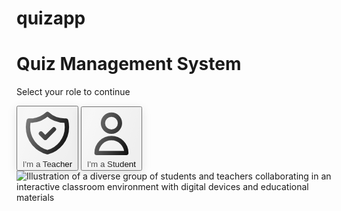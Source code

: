 # quizapp
<html lang="en">
 <head>
  <meta charset="utf-8"/>
  <meta content="width=device-width, initial-scale=1" name="viewport"/>
  <title>
   Quiz Management System
  </title>
  <script src="https://cdn.tailwindcss.com"></script>
  <link href="https://cdnjs.cloudflare.com/ajax/libs/font-awesome/5.15.3/css/all.min.css" rel="stylesheet"/>
  <style>
   .hidden {
            display: none;
        }
        .question-card:hover {
            transform: translateY(-5px);
            box-shadow: 0 10px 25px rgba(0,0,0,0.12);
        }
        .option-item:hover {
            background-color: #f0f7ff;
        }
        .correct-answer {
            background-color: #e6ffed;
            border-left: 4px solid #38a169;
        }
        .wrong-answer {
            background-color: #fff5f5;
            border-left: 4px solid #e53e3e;
        }
        #quizTimer {
            animation: pulse 2s infinite;
        }
        @keyframes pulse {
            0% { transform: scale(1); }
            50% { transform: scale(1.05); }
            100% { transform: scale(1); }
        }
        /* Animation for login buttons */
        .btn-animate {
            position: relative;
            overflow: hidden;
            transition: color 0.3s ease;
            box-shadow: 0 4px 15px rgba(0,0,0,0.1);
        }
        .btn-animate::before {
            content: '';
            position: absolute;
            top: 50%;
            left: -100%;
            width: 200%;
            height: 100%;
            background: linear-gradient(90deg, rgba(255,255,255,0) 0%, rgba(255,255,255,0.5) 50%, rgba(255,255,255,0) 100%);
            transform: translateY(-50%) skewX(-20deg);
            transition: left 0.7s ease;
            pointer-events: none;
            border-radius: 0.5rem;
        }
        .btn-animate:hover::before {
            left: 100%;
        }
        /* Header shadow and gradient */
        header {
            background: linear-gradient(90deg, #4c51bf, #667eea);
            box-shadow: 0 4px 12px rgba(102,126,234,0.4);
        }
        header.bg-green-600 {
            background: linear-gradient(90deg, #38a169, #48bb78);
            box-shadow: 0 4px 12px rgba(72,187,120,0.4);
        }
        /* Scrollbar styling for tables */
        ::-webkit-scrollbar {
            height: 8px;
            width: 8px;
        }
        ::-webkit-scrollbar-track {
            background: #f1f1f1;
            border-radius: 4px;
        }
        ::-webkit-scrollbar-thumb {
            background: #a0aec0;
            border-radius: 4px;
        }
        ::-webkit-scrollbar-thumb:hover {
            background: #718096;
        }
        /* Table header background */
        thead.bg-gray-50 {
            background: #f7fafc;
            box-shadow: inset 0 -1px 0 #e2e8f0;
        }
        /* Card shadows */
        .card-shadow {
            box-shadow: 0 8px 20px rgba(0,0,0,0.08);
            transition: box-shadow 0.3s ease;
        }
        .card-shadow:hover {
            box-shadow: 0 12px 30px rgba(0,0,0,0.12);
        }
        /* Smooth transitions */
        button, input, textarea {
            transition: all 0.3s ease;
        }
        /* Form focus */
        input:focus, textarea:focus {
            outline: none;
            box-shadow: 0 0 0 3px rgba(99,102,241,0.5);
            border-color: #6366f1;
        }
        /* Responsive container max width */
        .container {
            max-width: 1024px;
        }
        /* Subtle button hover */
        button:hover {
            filter: brightness(1.05);
        }
        /* Rounded inputs */
        input, textarea {
            border-radius: 0.5rem;
        }
        /* Question review styling */
        #questionReview > div {
            border-left-width: 6px;
            padding-left: 1rem;
            border-radius: 0.5rem;
        }
        /* Scrollable quiz questions container */
        #quizQuestionsTaking {
            max-height: 60vh;
            overflow-y: auto;
            padding-right: 0.5rem;
        }
        /* Scrollbar for quiz questions */
        #quizQuestionsTaking::-webkit-scrollbar {
            width: 6px;
        }
        #quizQuestionsTaking::-webkit-scrollbar-thumb {
            background-color: #a0aec0;
            border-radius: 3px;
        }
        /* Responsive image */
        img {
            max-width: 100%;
            height: auto;
        }
  </style>
 </head>
 <body class="bg-gradient-to-br from-gray-100 via-white to-gray-100 font-sans text-gray-800">
  <!-- Main Container -->
  <div class="min-h-screen flex flex-col">
   <!-- Login Selection Screen -->
   <div class="flex flex-col items-center justify-center flex-grow p-6" id="loginSelectionScreen">
    <div class="w-full max-w-md bg-white rounded-3xl shadow-2xl overflow-hidden border border-gray-200">
     <div class="bg-indigo-700 py-8 px-10 text-center">
      <h1 class="text-4xl font-extrabold text-white tracking-tight drop-shadow-lg">
       Quiz Management System
      </h1>
      <p class="text-indigo-200 mt-2 text-lg font-medium">
       Select your role to continue
      </p>
     </div>
     <div class="p-10 space-y-8">
      <button class="w-full bg-indigo-600 hover:bg-indigo-700 text-white font-extrabold py-4 px-6 rounded-xl transition duration-300 flex items-center justify-center btn-animate shadow-lg shadow-indigo-300/50" onclick="showLoginForm('teacher')">
       <svg class="h-7 w-7 mr-3" fill="none" stroke="currentColor" viewbox="0 0 24 24" xmlns="http://www.w3.org/2000/svg">
        <path d="M9 12l2 2 4-4m5.618-4.016A11.955 11.955 0 0112 2.944a11.955 11.955 0 01-8.618 3.04A12.02 12.02 0 003 9c0 5.591 3.824 10.29 9 11.622 5.176-1.332 9-6.03 9-11.622 0-1.042-.133-2.052-.382-3.016z" stroke-linecap="round" stroke-linejoin="round" stroke-width="2"></path>
       </svg>
       I'm a Teacher
      </button>
      <button class="w-full bg-green-600 hover:bg-green-700 text-white font-extrabold py-4 px-6 rounded-xl transition duration-300 flex items-center justify-center btn-animate shadow-lg shadow-green-300/50" onclick="showLoginForm('student')">
       <svg class="h-7 w-7 mr-3" fill="none" stroke="currentColor" viewbox="0 0 24 24" xmlns="http://www.w3.org/2000/svg">
        <path d="M16 7a4 4 0 11-8 0 4 4 0 018 0zM12 14a7 7 0 00-7 7h14a7 7 0 00-7-7z" stroke-linecap="round" stroke-linejoin="round" stroke-width="2"></path>
       </svg>
       I'm a Student
      </button>
      <div class="mt-10 rounded-xl overflow-hidden border border-gray-200 shadow-lg">
       <img alt="Illustration of a diverse group of students and teachers collaborating in an interactive classroom environment with digital devices and educational materials" src="https://storage.googleapis.com/a1aa/image/936781e1-722d-42fd-9562-2bf6ad405d93.jpg" class="w-full h-auto object-cover"/>
      </div>
     </div>
    </div>
   </div>
   <!-- Teacher Login Form -->
   <div class="hidden flex-col items-center justify-center flex-grow p-6 bg-indigo-50" id="teacherLoginForm">
    <div class="w-full max-w-md bg-white rounded-3xl shadow-2xl overflow-hidden border border-indigo-300">
     <div class="bg-gradient-to-r from-indigo-700 to-indigo-500 py-8 px-10 text-center">
      <h2 class="text-3xl font-extrabold text-white tracking-wide drop-shadow-md">
       Teacher Login
      </h2>
     </div>
     <div class="p-10">
      <form class="space-y-8" id="teacherLogin" onsubmit="loginTeacher(event)">
       <div>
        <label class="block text-sm font-semibold text-gray-700 mb-2" for="teacherEmail">
         Email
        </label>
        <input autocomplete="email" class="w-full px-5 py-3 border border-gray-300 rounded-2xl focus:ring-indigo-500 focus:border-indigo-500 shadow-sm" id="teacherEmail" required="" type="email"/>
       </div>
       <div>
        <label class="block text-sm font-semibold text-gray-700 mb-2" for="teacherPassword">
         Password
        </label>
        <input autocomplete="current-password" class="w-full px-5 py-3 border border-gray-300 rounded-2xl focus:ring-indigo-500 focus:border-indigo-500 shadow-sm" id="teacherPassword" required="" type="password"/>
       </div>
       <button class="w-full bg-indigo-600 hover:bg-indigo-700 text-white font-extrabold py-4 rounded-2xl transition duration-300 btn-animate shadow-lg shadow-indigo-400/50" type="submit">
        Sign In
       </button>
       <p class="text-center text-sm text-gray-600 mt-4">
        Don't have an account?
        <span class="text-indigo-600 cursor-pointer hover:underline font-semibold" onclick="showRegisterForm('teacher')">
         Register
        </span>
       </p>
      </form>
     </div>
    </div>
   </div>
   <!-- Teacher Registration Form -->
   <div class="hidden flex-col items-center justify-center flex-grow p-6 bg-indigo-50" id="teacherRegisterForm">
    <div class="w-full max-w-md bg-white rounded-3xl shadow-2xl overflow-hidden border border-indigo-300">
     <div class="bg-gradient-to-r from-indigo-700 to-indigo-500 py-8 px-10 text-center">
      <h2 class="text-3xl font-extrabold text-white tracking-wide drop-shadow-md">
       Teacher Registration
      </h2>
     </div>
     <div class="p-10">
      <form class="space-y-8" id="teacherRegister" onsubmit="registerTeacher(event)">
       <div>
        <label class="block text-sm font-semibold text-gray-700 mb-2" for="teacherRegName">
         Full Name
        </label>
        <input autocomplete="name" class="w-full px-5 py-3 border border-gray-300 rounded-2xl focus:ring-indigo-500 focus:border-indigo-500 shadow-sm" id="teacherRegName" required="" type="text"/>
       </div>
       <div>
        <label class="block text-sm font-semibold text-gray-700 mb-2" for="teacherRegEmail">
         Email
        </label>
        <input autocomplete="email" class="w-full px-5 py-3 border border-gray-300 rounded-2xl focus:ring-indigo-500 focus:border-indigo-500 shadow-sm" id="teacherRegEmail" required="" type="email"/>
       </div>
       <div>
        <label class="block text-sm font-semibold text-gray-700 mb-2" for="teacherRegPassword">
         Password
        </label>
        <input autocomplete="new-password" class="w-full px-5 py-3 border border-gray-300 rounded-2xl focus:ring-indigo-500 focus:border-indigo-500 shadow-sm" id="teacherRegPassword" required="" type="password"/>
       </div>
       <div>
        <label class="block text-sm font-semibold text-gray-700 mb-2" for="teacherRegConfirmPassword">
         Confirm Password
        </label>
        <input autocomplete="new-password" class="w-full px-5 py-3 border border-gray-300 rounded-2xl focus:ring-indigo-500 focus:border-indigo-500 shadow-sm" id="teacherRegConfirmPassword" required="" type="password"/>
       </div>
       <button class="w-full bg-indigo-600 hover:bg-indigo-700 text-white font-extrabold py-4 rounded-2xl transition duration-300 btn-animate shadow-lg shadow-indigo-400/50" type="submit">
        Register
       </button>
       <p class="text-center text-sm text-gray-600 mt-4">
        Already have an account?
        <span class="text-indigo-600 cursor-pointer hover:underline font-semibold" onclick="showLoginForm('teacher')">
         Sign In
        </span>
       </p>
      </form>
     </div>
    </div>
   </div>
   <!-- Student Login Form -->
   <div class="hidden flex-col items-center justify-center flex-grow p-6 bg-green-50" id="studentLoginForm">
    <div class="w-full max-w-md bg-white rounded-3xl shadow-2xl overflow-hidden border border-green-300">
     <div class="bg-gradient-to-r from-green-700 to-green-500 py-8 px-10 text-center">
      <h2 class="text-3xl font-extrabold text-white tracking-wide drop-shadow-md">
       Student Login
      </h2>
     </div>
     <div class="p-10">
      <form class="space-y-8" id="studentLogin" onsubmit="loginStudent(event)">
       <div>
        <label class="block text-sm font-semibold text-gray-700 mb-2" for="studentEmail">
         Email
        </label>
        <input autocomplete="email" class="w-full px-5 py-3 border border-gray-300 rounded-2xl focus:ring-green-500 focus:border-green-500 shadow-sm" id="studentEmail" required="" type="email"/>
       </div>
       <div>
        <label class="block text-sm font-semibold text-gray-700 mb-2" for="studentPassword">
         Password
        </label>
        <input autocomplete="current-password" class="w-full px-5 py-3 border border-gray-300 rounded-2xl focus:ring-green-500 focus:border-green-500 shadow-sm" id="studentPassword" required="" type="password"/>
       </div>
       <button class="w-full bg-green-600 hover:bg-green-700 text-white font-extrabold py-4 rounded-2xl transition duration-300 btn-animate shadow-lg shadow-green-400/50" type="submit">
        Sign In
       </button>
       <p class="text-center text-sm text-gray-600 mt-4">
        Don't have an account?
        <span class="text-green-600 cursor-pointer hover:underline font-semibold" onclick="showRegisterForm('student')">
         Register
        </span>
       </p>
      </form>
     </div>
    </div>
   </div>
   <!-- Student Registration Form -->
   <div class="hidden flex-col items-center justify-center flex-grow p-6 bg-green-50" id="studentRegisterForm">
    <div class="w-full max-w-md bg-white rounded-3xl shadow-2xl overflow-hidden border border-green-300">
     <div class="bg-gradient-to-r from-green-700 to-green-500 py-8 px-10 text-center">
      <h2 class="text-3xl font-extrabold text-white tracking-wide drop-shadow-md">
       Student Registration
      </h2>
     </div>
     <div class="p-10">
      <form class="space-y-8" id="studentRegister" onsubmit="registerStudent(event)">
       <div>
        <label class="block text-sm font-semibold text-gray-700 mb-2" for="studentRegName">
         Full Name
        </label>
        <input autocomplete="name" class="w-full px-5 py-3 border border-gray-300 rounded-2xl focus:ring-green-500 focus:border-green-500 shadow-sm" id="studentRegName" required="" type="text"/>
       </div>
       <div>
        <label class="block text-sm font-semibold text-gray-700 mb-2" for="studentRegEmail">
         Email
        </label>
        <input autocomplete="email" class="w-full px-5 py-3 border border-gray-300 rounded-2xl focus:ring-green-500 focus:border-green-500 shadow-sm" id="studentRegEmail" required="" type="email"/>
       </div>
       <div>
        <label class="block text-sm font-semibold text-gray-700 mb-2" for="studentRegRoll">
         Roll Number
        </label>
        <input autocomplete="off" class="w-full px-5 py-3 border border-gray-300 rounded-2xl focus:ring-green-500 focus:border-green-500 shadow-sm" id="studentRegRoll" required="" type="text"/>
       </div>
       <div>
        <label class="block text-sm font-semibold text-gray-700 mb-2" for="studentRegPassword">
         Password
        </label>
        <input autocomplete="new-password" class="w-full px-5 py-3 border border-gray-300 rounded-2xl focus:ring-green-500 focus:border-green-500 shadow-sm" id="studentRegPassword" required="" type="password"/>
       </div>
       <div>
        <label class="block text-sm font-semibold text-gray-700 mb-2" for="studentRegConfirmPassword">
         Confirm Password
        </label>
        <input autocomplete="new-password" class="w-full px-5 py-3 border border-gray-300 rounded-2xl focus:ring-green-500 focus:border-green-500 shadow-sm" id="studentRegConfirmPassword" required="" type="password"/>
       </div>
       <button class="w-full bg-green-600 hover:bg-green-700 text-white font-extrabold py-4 rounded-2xl transition duration-300 btn-animate shadow-lg shadow-green-400/50" type="submit">
        Register
       </button>
       <p class="text-center text-sm text-gray-600 mt-4">
        Already have an account?
        <span class="text-green-600 cursor-pointer hover:underline font-semibold" onclick="showLoginForm('student')">
         Sign In
        </span>
       </p>
      </form>
     </div>
    </div>
   </div>
   <!-- Teacher Dashboard -->
   <div class="hidden min-h-screen flex flex-col" id="teacherDashboard">
    <!-- Header -->
    <header class="text-white shadow-md">
     <div class="container mx-auto px-6 py-5 flex justify-between items-center">
      <h1 class="text-3xl font-extrabold tracking-wide drop-shadow-lg">
       Teacher Dashboard
      </h1>
      <div class="flex items-center space-x-6">
       <div class="flex items-center space-x-3 bg-indigo-700 bg-opacity-80 rounded-full px-4 py-2 shadow-lg">
        <svg class="h-7 w-7 text-indigo-300" fill="none" stroke="currentColor" viewbox="0 0 24 24" xmlns="http://www.w3.org/2000/svg">
         <path d="M16 7a4 4 0 11-8 0 4 4 0 018 0zM12 14a7 7 0 00-7 7h14a7 7 0 00-7-7z" stroke-linecap="round" stroke-linejoin="round" stroke-width="2"></path>
        </svg>
        <span id="teacherNameDisplay" class="font-semibold text-lg select-none">
         Teacher
        </span>
       </div>
       <button class="bg-white text-indigo-700 px-4 py-2 rounded-full font-semibold shadow-md hover:bg-indigo-50 transition" onclick="logout()">
        Logout
       </button>
      </div>
     </div>
    </header>
    <main class="container mx-auto px-6 py-10 flex-grow">
     <!-- Create New Quiz Section -->
     <section class="mb-12 bg-white rounded-3xl shadow-2xl p-8 card-shadow">
      <h2 class="text-2xl font-extrabold mb-6 text-gray-900 tracking-wide">
       Create New Quiz
      </h2>
      <form class="space-y-6" id="createQuizForm" onsubmit="createQuiz(event)">
       <div>
        <label class="block text-sm font-semibold text-gray-700 mb-2" for="quizTitle">
         Quiz Title
        </label>
        <input class="w-full px-5 py-3 border border-gray-300 rounded-2xl focus:ring-indigo-500 focus:border-indigo-500 shadow-sm" id="quizTitle" required="" type="text"/>
       </div>
       <div>
        <label class="block text-sm font-semibold text-gray-700 mb-2" for="quizDescription">
         Description
        </label>
        <textarea class="w-full px-5 py-3 border border-gray-300 rounded-2xl focus:ring-indigo-500 focus:border-indigo-500 shadow-sm resize-none" id="quizDescription" rows="4" placeholder="Optional"></textarea>
       </div>
       <div class="grid grid-cols-1 md:grid-cols-2 gap-6">
        <div>
         <label class="block text-sm font-semibold text-gray-700 mb-2" for="quizTimeLimit">
          Time Limit (minutes)
         </label>
         <input class="w-full px-5 py-3 border border-gray-300 rounded-2xl focus:ring-indigo-500 focus:border-indigo-500 shadow-sm" id="quizTimeLimit" max="120" min="1" type="number" value="30"/>
        </div>
        <div>
         <label class="block text-sm font-semibold text-gray-700 mb-2" for="quizMaxAttempts">
          Max Attempts
         </label>
         <input class="w-full px-5 py-3 border border-gray-300 rounded-2xl focus:ring-indigo-500 focus:border-indigo-500 shadow-sm" id="quizMaxAttempts" max="10" min="1" type="number" value="1"/>
        </div>
       </div>
       <div class="flex justify-end">
        <button class="bg-indigo-600 hover:bg-indigo-700 text-white font-extrabold py-3 px-8 rounded-3xl transition duration-300 shadow-lg shadow-indigo-400/50" type="submit">
         Create Quiz
        </button>
       </div>
      </form>
     </section>
     <!-- Quiz Questions Area (Visible when a quiz is selected) -->
     <section class="hidden bg-white rounded-3xl shadow-2xl p-8 mb-10 card-shadow" id="quizQuestionsSection">
      <div class="flex justify-between items-center mb-6">
       <h3 class="text-2xl font-extrabold text-gray-900 tracking-wide" id="quizQuestionsTitle">
        Quiz:
        <span id="currentQuizTitle" class="text-indigo-600"></span>
       </h3>
       <button class="text-indigo-600 hover:text-indigo-900 font-semibold tracking-wide" onclick="backToQuizzes()">
        &larr; Back to All Quizzes
       </button>
      </div>
      <!-- Add New Question -->
      <form class="space-y-6 mb-10" id="addQuestionForm" onsubmit="addQuestion(event)">
       <div>
        <label class="block text-sm font-semibold text-gray-700 mb-2" for="questionText">
         Question Text
        </label>
        <textarea class="w-full px-5 py-3 border border-gray-300 rounded-2xl focus:ring-indigo-500 focus:border-indigo-500 shadow-sm resize-none" id="questionText" required="" rows="4" placeholder="Enter your question here"></textarea>
       </div>
       <div>
        <label class="block text-sm font-semibold text-gray-700 mb-2">
         Question Type
        </label>
        <div class="flex space-x-8">
         <label class="inline-flex items-center cursor-pointer">
          <input checked="" class="text-indigo-600 focus:ring-indigo-500" name="questionType" type="radio" value="single" onchange="updateOptionsInputType()"/>
          <span class="ml-3 text-gray-800 font-semibold">
           Single Correct Answer
          </span>
         </label>
         <label class="inline-flex items-center cursor-pointer">
          <input class="text-indigo-600 focus:ring-indigo-500" name="questionType" type="radio" value="multiple" onchange="updateOptionsInputType()"/>
          <span class="ml-3 text-gray-800 font-semibold">
           Multiple Correct Answers
          </span>
         </label>
        </div>
       </div>
       <div id="optionsContainer">
        <label class="block text-sm font-semibold text-gray-700 mb-2">
         Options (Mark the correct one(s))
        </label>
        <div class="space-y-3">
         <div class="flex items-center space-x-3">
          <input checked="" class="text-indigo-600 focus:ring-indigo-500" name="correctOption" type="radio" value="0"/>
          <input class="flex-grow px-4 py-3 border border-gray-300 rounded-2xl focus:ring-indigo-500 focus:border-indigo-500 shadow-sm" placeholder="Option text" required="" type="text"/>
          <button class="text-red-500 hover:text-red-700 transition" onclick="removeOption(this)" type="button" title="Remove Option" aria-label="Remove Option">
           <svg class="h-6 w-6" fill="none" stroke="currentColor" viewbox="0 0 24 24" xmlns="http://www.w3.org/2000/svg">
            <path d="M19 7l-.867 12.142A2 2 0 0116.138 21H7.862a2 2 0 01-1.995-1.858L5 7m5 4v6m4-6v6m1-10V4a1 1 0 00-1-1h-4a1 1 0 00-1 1v3M4 7h16" stroke-linecap="round" stroke-linejoin="round" stroke-width="2"></path>
           </svg>
          </button>
         </div>
         <div class="flex items-center space-x-3">
          <input class="text-indigo-600 focus:ring-indigo-500" name="correctOption" type="radio" value="1"/>
          <input class="flex-grow px-4 py-3 border border-gray-300 rounded-2xl focus:ring-indigo-500 focus:border-indigo-500 shadow-sm" placeholder="Option text" required="" type="text"/>
          <button class="text-red-500 hover:text-red-700 transition" onclick="removeOption(this)" type="button" title="Remove Option" aria-label="Remove Option">
           <svg class="h-6 w-6" fill="none" stroke="currentColor" viewbox="0 0 24 24" xmlns="http://www.w3.org/2000/svg">
            <path d="M19 7l-.867 12.142A2 2 0 0116.138 21H7.862a2 2 0 01-1.995-1.858L5 7m5 4v6m4-6v6m1-10V4a1 1 0 00-1-1h-4a1 1 0 00-1 1v3M4 7h16" stroke-linecap="round" stroke-linejoin="round" stroke-width="2"></path>
           </svg>
          </button>
         </div>
        </div>
        <button class="mt-3 text-indigo-600 hover:text-indigo-900 font-semibold flex items-center space-x-2 transition" onclick="addOption()" type="button" aria-label="Add Another Option">
         <svg class="h-5 w-5" fill="none" stroke="currentColor" viewbox="0 0 24 24" xmlns="http://www.w3.org/2000/svg">
          <path d="M12 6v6m0 0v6m0-6h6m-6 0H6" stroke-linecap="round" stroke-linejoin="round" stroke-width="2"></path>
         </svg>
         <span>Add Another Option</span>
        </button>
       </div>
       <div class="flex justify-end">
        <button class="bg-indigo-600 hover:bg-indigo-700 text-white font-extrabold py-3 px-8 rounded-3xl transition duration-300 shadow-lg shadow-indigo-400/50" type="submit">
         Add Question
        </button>
       </div>
      </form>
      <!-- Existing Questions -->
      <div class="space-y-6" id="questionsList">
       <!-- Questions will be displayed here -->
      </div>
     </section>
     <!-- List of Quizzes -->
     <section>
      <h2 class="text-3xl font-extrabold mb-6 text-gray-900 tracking-wide">
       Your Quizzes
      </h2>
      <div class="grid grid-cols-1 md:grid-cols-2 lg:grid-cols-3 gap-8" id="quizzesContainer">
       <!-- Quizzes will be displayed here -->
      </div>
     </section>
     <!-- Student Results Section -->
     <section class="mt-16 bg-white rounded-3xl shadow-2xl p-8 card-shadow">
      <h2 class="text-3xl font-extrabold mb-6 text-gray-900 tracking-wide">
       Student Results
      </h2>
      <div class="mb-6 flex space-x-4">
       <input class="flex-grow px-5 py-3 border border-gray-300 rounded-2xl focus:ring-indigo-500 focus:border-indigo-500 shadow-sm" id="studentSearch" placeholder="Search by student name or email" type="text"/>
       <button class="bg-indigo-600 hover:bg-indigo-700 text-white font-extrabold px-6 rounded-3xl shadow-lg shadow-indigo-400/50 transition" onclick="searchStudentResults()">
        Search
       </button>
      </div>
      <div class="overflow-x-auto rounded-2xl border border-gray-200 shadow-inner">
       <table class="min-w-full divide-y divide-gray-200">
        <thead class="bg-gray-50">
         <tr>
          <th class="px-8 py-4 text-left text-xs font-semibold text-gray-500 uppercase tracking-wider" scope="col">
           Student
          </th>
          <th class="px-8 py-4 text-left text-xs font-semibold text-gray-500 uppercase tracking-wider" scope="col">
           Quiz
          </th>
          <th class="px-8 py-4 text-left text-xs font-semibold text-gray-500 uppercase tracking-wider" scope="col">
           Score
          </th>
          <th class="px-8 py-4 text-left text-xs font-semibold text-gray-500 uppercase tracking-wider" scope="col">
           Date
          </th>
          <th class="px-8 py-4 text-left text-xs font-semibold text-gray-500 uppercase tracking-wider" scope="col">
           Attempt
          </th>
          <th class="px-8 py-4 text-left text-xs font-semibold text-gray-500 uppercase tracking-wider" scope="col">
           Actions
          </th>
         </tr>
        </thead>
        <tbody class="bg-white divide-y divide-gray-200" id="resultsTableBody">
         <!-- Results will be displayed here -->
        </tbody>
       </table>
      </div>
     </section>
    </main>
   </div>
   <!-- Student Dashboard -->
   <div class="hidden min-h-screen flex flex-col" id="studentDashboard">
    <!-- Header -->
    <header class="text-white shadow-md">
     <div class="container mx-auto px-6 py-5 flex justify-between items-center">
      <h1 class="text-3xl font-extrabold tracking-wide drop-shadow-lg">
       Student Dashboard
      </h1>
      <div class="flex items-center space-x-6">
       <div class="flex items-center space-x-3 bg-green-700 bg-opacity-80 rounded-full px-4 py-2 shadow-lg">
        <svg class="h-7 w-7 text-green-300" fill="none" stroke="currentColor" viewbox="0 0 24 24" xmlns="http://www.w3.org/2000/svg">
         <path d="M16 7a4 4 0 11-8 0 4 4 0 018 0zM12 14a7 7 0 00-7 7h14a7 7 0 00-7-7z" stroke-linecap="round" stroke-linejoin="round" stroke-width="2"></path>
        </svg>
        <span id="studentNameDisplay" class="font-semibold text-lg select-none">
         Student
        </span>
       </div>
       <button class="bg-white text-green-700 px-4 py-2 rounded-full font-semibold shadow-md hover:bg-green-50 transition" onclick="logout()">
        Logout
       </button>
      </div>
     </div>
    </header>
    <main class="container mx-auto px-6 py-10 flex-grow">
     <!-- Available Quizzes -->
     <section>
      <h2 class="text-3xl font-extrabold mb-8 text-gray-900 tracking-wide">
       Available Quizzes
      </h2>
      <div class="grid grid-cols-1 md:grid-cols-2 lg:grid-cols-3 gap-8" id="studentQuizzesContainer">
       <!-- Quizzes will be displayed here -->
      </div>
     </section>
     <!-- Previous Attempts -->
     <section class="mt-16">
      <h2 class="text-3xl font-extrabold mb-6 text-gray-900 tracking-wide">
       Your Previous Attempts
      </h2>
      <div class="bg-white rounded-3xl shadow-2xl p-8 card-shadow overflow-x-auto">
       <table class="min-w-full divide-y divide-gray-200 rounded-3xl overflow-hidden">
        <thead class="bg-gray-50">
         <tr>
          <th class="px-8 py-4 text-left text-xs font-semibold text-gray-500 uppercase tracking-wider" scope="col">
           Quiz
          </th>
          <th class="px-8 py-4 text-left text-xs font-semibold text-gray-500 uppercase tracking-wider" scope="col">
           Score
          </th>
          <th class="px-8 py-4 text-left text-xs font-semibold text-gray-500 uppercase tracking-wider" scope="col">
           Date
          </th>
          <th class="px-8 py-4 text-left text-xs font-semibold text-gray-500 uppercase tracking-wider" scope="col">
           Attempt
          </th>
          <th class="px-8 py-4 text-left text-xs font-semibold text-gray-500 uppercase tracking-wider" scope="col">
           Action
          </th>
         </tr>
        </thead>
        <tbody class="bg-white divide-y divide-gray-200" id="studentAttemptsTableBody">
         <!-- Attempts will be displayed here -->
        </tbody>
       </table>
      </div>
     </section>
    </main>
   </div>
   <!-- Quiz Taking Interface -->
   <div class="hidden min-h-screen bg-gray-50 flex flex-col" id="quizTakingInterface">
    <div class="container mx-auto px-6 py-10 flex-grow flex flex-col">
     <div class="flex justify-between items-center mb-8">
      <h1 class="text-4xl font-extrabold text-gray-900 tracking-wide" id="quizTitleTaking">
      </h1>
      <div class="flex items-center bg-white px-5 py-3 rounded-3xl shadow-lg border border-red-300">
       <svg class="h-6 w-6 text-red-500 mr-2" fill="none" stroke="currentColor" viewbox="0 0 24 24" xmlns="http://www.w3.org/2000/svg">
        <path d="M12 8v4l3 3m6-3a9 9 0 11-18 0 9 9 0 0118 0z" stroke-linecap="round" stroke-linejoin="round" stroke-width="2"></path>
       </svg>
       <span class="font-semibold text-gray-700 text-lg" id="quizTimer">
        30:00
       </span>
      </div>
     </div>
     <p class="text-gray-600 mb-10 text-lg max-w-3xl" id="quizDescriptionTaking">
     </p>
     <div class="space-y-8 overflow-y-auto flex-grow pr-4" id="quizQuestionsTaking" tabindex="0" aria-label="Quiz questions container">
      <!-- Questions will be displayed here -->
     </div>
     <div class="mt-10 flex justify-end">
      <button class="bg-green-600 hover:bg-green-700 text-white font-extrabold py-4 px-10 rounded-3xl shadow-lg shadow-green-400/50 transition" onclick="submitQuiz()">
       Submit Quiz
      </button>
     </div>
    </div>
   </div>
   <!-- Quiz Result Display -->
   <div class="hidden min-h-screen bg-gray-50 flex flex-col" id="quizResultDisplay">
    <div class="container mx-auto px-6 py-10 flex-grow flex flex-col items-center">
     <div class="max-w-4xl w-full bg-white rounded-3xl shadow-2xl overflow-hidden card-shadow">
      <div class="bg-gradient-to-r from-green-400 to-blue-500 p-10 text-center">
       <h1 class="text-5xl font-extrabold text-white mb-4 tracking-wide" id="resultQuizTitle">
       </h1>
       <div class="text-white text-xl mb-6 font-semibold tracking-wide">
        Your Result
       </div>
       <div class="w-40 h-40 mx-auto bg-white rounded-full flex items-center justify-center shadow-2xl">
        <span class="text-6xl font-extrabold text-gray-900" id="resultScore">
         80%
        </span>
       </div>
      </div>
      <div class="p-10">
       <div class="grid grid-cols-3 gap-8 text-center mb-12">
        <div class="bg-gray-50 p-6 rounded-3xl shadow-inner">
         <div class="text-sm text-gray-500 font-semibold tracking-wide">
          Correct Answers
         </div>
         <div class="text-4xl font-extrabold text-green-600 mt-2" id="correctCount">
          8
         </div>
        </div>
        <div class="bg-gray-50 p-6 rounded-3xl shadow-inner">
         <div class="text-sm text-gray-500 font-semibold tracking-wide">
          Wrong Answers
         </div>
         <div class="text-4xl font-extrabold text-red-600 mt-2" id="wrongCount">
          2
         </div>
        </div>
        <div class="bg-gray-50 p-6 rounded-3xl shadow-inner">
         <div class="text-sm text-gray-500 font-semibold tracking-wide">
          Time Taken
         </div>
         <div class="text-4xl font-extrabold text-indigo-600 mt-2" id="timeTaken">
          15:32
         </div>
        </div>
       </div>
       <h2 class="text-3xl font-extrabold mb-8 text-gray-900 tracking-wide">
        Question Review
       </h2>
       <div class="space-y-8" id="questionReview" aria-live="polite" aria-atomic="true">
        <!-- Questions with answers will be displayed here -->
       </div>
       <div class="mt-12 flex justify-between">
        <button class="bg-gray-200 hover:bg-gray-300 text-gray-900 font-extrabold py-3 px-8 rounded-3xl transition duration-300 shadow-md" onclick="backToStudentDashboard()">
         &larr; Back to Dashboard
        </button>
        <button class="bg-indigo-600 hover:bg-indigo-700 text-white font-extrabold py-3 px-8 rounded-3xl transition duration-300 shadow-lg flex items-center space-x-3" onclick="downloadResult()">
         <svg class="h-6 w-6" fill="none" stroke="currentColor" viewbox="0 0 24 24" xmlns="http://www.w3.org/2000/svg">
          <path d="M4 16v1a3 3 0 003 3h10a3 3 0 003-3v-1m-4-4l-4 4m0 0l-4-4m4 4V4" stroke-linecap="round" stroke-linejoin="round" stroke-width="2"></path>
         </svg>
         <span>Download Result</span>
        </button>
       </div>
      </div>
     </div>
    </div>
   </div>
  </div>
  <script>
   // Data storage with localStorage persistence
    let users = {
        teachers: [],
        students: []
    };

    let quizzes = [];
    let results = [];

    // Load data from localStorage if available
    function loadData() {
        const usersData = localStorage.getItem('qms_users');
        if (usersData) {
            try {
                users = JSON.parse(usersData);
            } catch {}
        }
        const quizzesData = localStorage.getItem('qms_quizzes');
        if (quizzesData) {
            try {
                quizzes = JSON.parse(quizzesData);
            } catch {}
        }
        const resultsData = localStorage.getItem('qms_results');
        if (resultsData) {
            try {
                results = JSON.parse(resultsData);
            } catch {}
        }
    }

    // Save data to localStorage
    function saveData() {
        localStorage.setItem('qms_users', JSON.stringify(users));
        localStorage.setItem('qms_quizzes', JSON.stringify(quizzes));
        localStorage.setItem('qms_results', JSON.stringify(results));
    }

    // Initialize with sample data if empty
    function initializeSampleData() {
        if(users.teachers.length === 0) {
            users.teachers.push({ email: 'teacher@example.com', password: 'password123', name: 'Mr. Smith' });
        }
        if(users.students.length === 0) {
            users.students.push({ email: 'student@example.com', password: 'password123', name: 'John Doe', rollNumber: 'S001' });
        }
        if(quizzes.length === 0) {
            quizzes.push({
                id: '1',
                title: 'Sample Quiz',
                description: 'This is a sample quiz for demonstration purposes.',
                timeLimit: 30,
                maxAttempts: 1,
                teacherEmail: 'teacher@example.com',
                questions: [
                    {
                        id: '1',
                        text: 'What is the capital of France?',
                        type: 'single',
                        options: ['Paris', 'London', 'Berlin', 'Madrid'],
                        correctAnswers: [0]
                    },
                    {
                        id: '2',
                        text: 'Which of these are programming languages? (Select all that apply)',
                        type: 'multiple',
                        options: ['JavaScript', 'Python', 'HTML', 'CSS'],
                        correctAnswers: [0, 1]
                    }
                ]
            });
        }
        if(results.length === 0) {
            results.push({
                id: '1',
                quizId: '1',
                studentEmail: 'student@example.com',
                studentName: 'John Doe',
                quizTitle: 'Sample Quiz',
                score: 80,
                correctAnswers: 8,
                totalQuestions: 10,
                answers: [
                    { questionId: '1', selectedOptions: [0], correct: true },
                    { questionId: '2', selectedOptions: [0, 1], correct: false }
                ],
                date: new Date().toISOString(),
                attemptNumber: 1,
                timeTaken: '15:32'
            });
        }
        saveData();
    }

    // Current user and state
    let currentUser = null;
    let currentQuiz = null;
    let currentQuizTaking = null;
    let currentQuestionAnswers = [];
    let timerInterval = null;
    let timeLeft = 0;

    // Helper functions
    function generateId() {
        return Math.random().toString(36).substring(2, 15) + Math.random().toString(36).substring(2, 15);
    }

    function formatDate(dateString) {
        const options = { year: 'numeric', month: 'short', day: 'numeric', hour: '2-digit', minute: '2-digit' };
        return new Date(dateString).toLocaleDateString(undefined, options);
    }

    // Hide all main sections
    function hideAllSections() {
        const sections = [
            'loginSelectionScreen',
            'teacherLoginForm',
            'teacherRegisterForm',
            'studentLoginForm',
            'studentRegisterForm',
            'teacherDashboard',
            'studentDashboard',
            'quizTakingInterface',
            'quizResultDisplay',
            'quizQuestionsSection'
        ];
        sections.forEach(id => {
            const el = document.getElementById(id);
            if(el) el.classList.add('hidden');
        });
    }

    // Authentication functions
    function showLoginForm(role) {
        hideAllSections();
        document.getElementById(role + 'LoginForm').classList.remove('hidden');
    }

    function showRegisterForm(role) {
        hideAllSections();
        document.getElementById(role + 'RegisterForm').classList.remove('hidden');
    }

    function loginTeacher(event) {
        event.preventDefault();
        const email = document.getElementById('teacherEmail').value.trim();
        const password = document.getElementById('teacherPassword').value;
        
        const teacher = users.teachers.find(u => u.email === email && u.password === password);
        if (teacher) {
            currentUser = { ...teacher, role: 'teacher' };
            document.getElementById('teacherNameDisplay').textContent = teacher.name;
            hideAllSections();
            document.getElementById('teacherDashboard').classList.remove('hidden');
            renderTeacherDashboard();
        } else {
            alert('Invalid email or password');
        }
    }

    function loginStudent(event) {
        event.preventDefault();
        const email = document.getElementById('studentEmail').value.trim();
        const password = document.getElementById('studentPassword').value;
        
        const student = users.students.find(u => u.email === email && u.password === password);
        if (student) {
            currentUser = { ...student, role: 'student' };
            document.getElementById('studentNameDisplay').textContent = student.name;
            hideAllSections();
            document.getElementById('studentDashboard').classList.remove('hidden');
            renderStudentDashboard();
        } else {
            alert('Invalid email or password');
        }
    }

    function registerTeacher(event) {
        event.preventDefault();
        const name = document.getElementById('teacherRegName').value.trim();
        const email = document.getElementById('teacherRegEmail').value.trim();
        const password = document.getElementById('teacherRegPassword').value;
        const confirmPassword = document.getElementById('teacherRegConfirmPassword').value;
        
        if (password !== confirmPassword) {
            alert('Passwords do not match');
            return;
        }
        
        if (users.teachers.some(u => u.email === email)) {
            alert('Teacher with this email already exists');
            return;
        }
        
        users.teachers.push({ email, password, name });
        saveData();
        alert('Registration successful! You are now logged in.');
        currentUser = { email, password, name, role: 'teacher' };
        document.getElementById('teacherNameDisplay').textContent = name;
        hideAllSections();
        document.getElementById('teacherDashboard').classList.remove('hidden');
        renderTeacherDashboard();
    }

    function registerStudent(event) {
        event.preventDefault();
        const name = document.getElementById('studentRegName').value.trim();
        const email = document.getElementById('studentRegEmail').value.trim();
        const rollNumber = document.getElementById('studentRegRoll').value.trim();
        const password = document.getElementById('studentRegPassword').value;
        const confirmPassword = document.getElementById('studentRegConfirmPassword').value;
        
        if (password !== confirmPassword) {
            alert('Passwords do not match');
            return;
        }
        
        if (users.students.some(u => u.email === email)) {
            alert('Student with this email already exists');
            return;
        }
        
        users.students.push({ email, password, name, rollNumber });
        saveData();
        alert('Registration successful! You are now logged in.');
        currentUser = { email, password, name, rollNumber, role: 'student' };
        document.getElementById('studentNameDisplay').textContent = name;
        hideAllSections();
        document.getElementById('studentDashboard').classList.remove('hidden');
        renderStudentDashboard();
    }

    function logout() {
        currentUser = null;
        clearInterval(timerInterval);
        hideAllSections();
        document.getElementById('loginSelectionScreen').classList.remove('hidden');
    }

    // Teacher dashboard functions
    function renderTeacherDashboard() {
        saveData();
        // Render quizzes
        const quizzesContainer = document.getElementById('quizzesContainer');
        quizzesContainer.innerHTML = '';
        
        const filteredQuizzes = quizzes.filter(q => q.teacherEmail === currentUser.email);
        
        if (filteredQuizzes.length === 0) {
            quizzesContainer.innerHTML = `
                <div class="col-span-full text-center py-16">
                    <img src="https://placehold.co/400x300/png?text=Empty+Classroom+Illustration" alt="Illustration of an empty classroom with a chalkboard and empty desks, representing no quizzes available yet" class="mx-auto mb-6 rounded-2xl shadow-lg" />
                    <h3 class="text-2xl font-semibold text-gray-900">No quizzes created yet</h3>
                    <p class="mt-3 text-lg text-gray-500">Create your first quiz to get started</p>
                </div>
            `;
        } else {
            filteredQuizzes.forEach(quiz => {
                const quizCard = document.createElement('div');
                quizCard.className = 'bg-white rounded-3xl shadow-lg overflow-hidden hover:shadow-2xl transition duration-300 cursor-pointer card-shadow';
                quizCard.innerHTML = `
                    <div class="p-6">
                        <div class="flex justify-between items-start">
                            <h3 class="text-xl font-extrabold text-gray-900">${quiz.title}</h3>
                            <span class="inline-flex items-center px-3 py-1 rounded-full text-sm font-semibold bg-indigo-100 text-indigo-800 select-none">
                                ${quiz.questions.length} ${quiz.questions.length === 1 ? 'question' : 'questions'}
                            </span>
                        </div>
                        <p class="mt-3 text-gray-600 text-base">${quiz.description || 'No description provided'}</p>
                        <div class="mt-5 flex justify-between items-center text-sm text-gray-500 font-semibold tracking-wide select-none">
                            <span>⏱️ ${quiz.timeLimit} min</span>
                            <span>🔁 Max attempts: ${quiz.maxAttempts}</span>
                        </div>
                    </div>
                    <div class="bg-gray-50 px-6 py-4 flex justify-between border-t border-gray-200">
                        <button onclick="viewQuiz('${quiz.id}')" class="text-indigo-600 hover:text-indigo-900 font-semibold tracking-wide focus:outline-none focus:ring-2 focus:ring-indigo-400 rounded">
                            Edit Questions
                        </button>
                        <button onclick="viewQuizResults('${quiz.id}')" class="text-gray-600 hover:text-gray-900 font-semibold tracking-wide focus:outline-none focus:ring-2 focus:ring-gray-400 rounded">
                            View Results
                        </button>
                    </div>
                `;
                quizzesContainer.appendChild(quizCard);
            });
        }
        
        // Render results
        renderResultsTable();
    }

    function viewQuiz(quizId) {
        currentQuiz = quizzes.find(q => q.id === quizId);
        document.getElementById('currentQuizTitle').textContent = currentQuiz.title;
        document.getElementById('quizQuestionsSection').classList.remove('hidden');
        renderQuizQuestions();
        window.scrollTo({ top: 0, behavior: 'smooth' });
    }

    function backToQuizzes() {
        currentQuiz = null;
        document.getElementById('quizQuestionsSection').classList.add('hidden');
        window.scrollTo({ top: 0, behavior: 'smooth' });
    }

    function renderQuizQuestions() {
        const questionsList = document.getElementById('questionsList');
        questionsList.innerHTML = '';
        
        if (currentQuiz.questions.length === 0) {
            questionsList.innerHTML = `
                <div class="text-center py-16">
                    <img src="https://placehold.co/400x300/png?text=Empty+Questionnaire+Illustration" alt="Illustration of an empty questionnaire with a pencil, representing no questions added yet" class="mx-auto mb-6 rounded-2xl shadow-lg" />
                    <h3 class="text-2xl font-semibold text-gray-900">No questions added yet</h3>
                    <p class="mt-3 text-lg text-gray-500">Add your first question to this quiz</p>
                </div>
            `;
        } else {
            currentQuiz.questions.forEach((question, index) => {
                const questionElement = document.createElement('div');
                questionElement.className = 'bg-gray-50 p-6 rounded-3xl border border-gray-200 question-card transition duration-300';
                questionElement.innerHTML = `
                    <div class="flex justify-between items-start">
                        <div>
                            <h4 class="font-semibold text-gray-900 text-lg">Q${index + 1}: ${question.text}</h4>
                            <p class="text-sm text-gray-500 mt-1 select-none">
                                ${question.type === 'single' ? 'Single correct answer' : 'Multiple correct answers'}
                            </p>
                        </div>
                        <button onclick="deleteQuestion('${question.id}')" class="text-red-600 hover:text-red-800 transition rounded focus:outline-none focus:ring-2 focus:ring-red-400" title="Delete Question" aria-label="Delete Question">
                            <svg xmlns="http://www.w3.org/2000/svg" class="h-6 w-6" fill="none" viewBox="0 0 24 24" stroke="currentColor">
                                <path stroke-linecap="round" stroke-linejoin="round" stroke-width="2" d="M19 7l-.867 12.142A2 2 0 0116.138 21H7.862a2 2 0 01-1.995-1.858L5 7m5 4v6m4-6v6m1-10V4a1 1 0 00-1-1h-4a1 1 0 00-1 1v3M4 7h16" />
                            </svg>
                        </button>
                    </div>
                    <div class="mt-5 space-y-3">
                        ${question.options.map((option, i) => `
                            <div class="flex items-center space-x-3 select-none">
                                <input 
                                    type="${question.type === 'single' ? 'radio' : 'checkbox'}" 
                                    ${question.correctAnswers.includes(i) ? 'checked' : ''} 
                                    disabled
                                    class="text-indigo-600 focus:ring-indigo-500 border-gray-300 rounded cursor-default">
                                <span class="text-gray-800 text-base">${option}</span>
                            </div>
                        `).join('')}
                    </div>
                `;
                questionsList.appendChild(questionElement);
            });
        }
    }

    function createQuiz(event) {
        event.preventDefault();
        const title = document.getElementById('quizTitle').value.trim();
        const description = document.getElementById('quizDescription').value.trim();
        const timeLimit = parseInt(document.getElementById('quizTimeLimit').value);
        const maxAttempts = parseInt(document.getElementById('quizMaxAttempts').value);
        
        if (!title) {
            alert('Quiz title is required');
            return;
        }
        if (timeLimit < 1 || timeLimit > 120) {
            alert('Time limit must be between 1 and 120 minutes');
            return;
        }
        if (maxAttempts < 1 || maxAttempts > 10) {
            alert('Max attempts must be between 1 and 10');
            return;
        }
        
        const newQuiz = {
            id: generateId(),
            title,
            description,
            timeLimit,
            maxAttempts,
            teacherEmail: currentUser.email,
            questions: []
        };
        
        quizzes.push(newQuiz);
        saveData();
        document.getElementById('createQuizForm').reset();
        renderTeacherDashboard();
        
        alert('Quiz created successfully! Now you can add questions to it.');
    }

    function addOption() {
        const optionsContainer = document.querySelector('#optionsContainer .space-y-3');
        const newOption = document.createElement('div');
        newOption.className = 'flex items-center space-x-3';
        const optionCount = optionsContainer.children.length;
        const questionType = document.querySelector('input[name="questionType"]:checked').value;
        const inputType = questionType === 'single' ? 'radio' : 'checkbox';
        const inputName = questionType === 'single' ? 'correctOption' : `correctOptionMultiple_${Date.now()}`;
        
        newOption.innerHTML = `
            <input type="${inputType}" name="${inputName}" value="${optionCount}" class="text-indigo-600 focus:ring-indigo-500" />
            <input type="text" required class="flex-grow px-4 py-3 border border-gray-300 rounded-2xl focus:ring-indigo-500 focus:border-indigo-500 shadow-sm" placeholder="Option text" />
            <button type="button" onclick="removeOption(this)" class="text-red-500 hover:text-red-700 transition rounded focus:outline-none focus:ring-2 focus:ring-red-400" title="Remove Option" aria-label="Remove Option">
                <svg xmlns="http://www.w3.org/2000/svg" class="h-6 w-6" fill="none" viewBox="0 0 24 24" stroke="currentColor">
                    <path stroke-linecap="round" stroke-linejoin="round" stroke-width="2" d="M19 7l-.867 12.142A2 2 0 0116.138 21H7.862a2 2 0 01-1.995-1.858L5 7m5 4v6m4-6v6m1-10V4a1 1 0 00-1-1h-4a1 1 0 00-1 1v3M4 7h16" />
                </svg>
            </button>
        `;
        
        optionsContainer.appendChild(newOption);
        updateOptionsInputType();
    }

    function removeOption(button) {
        const optionDiv = button.closest('div');
        if (document.querySelectorAll('#optionsContainer .space-y-3 > div').length > 2) {
            optionDiv.remove();
            updateOptionsInputType();
        } else {
            alert('A question must have at least 2 options');
        }
    }

    function updateOptionsInputType() {
        const questionType = document.querySelector('input[name="questionType"]:checked').value;
        const optionsContainer = document.querySelector('#optionsContainer .space-y-3');
        const optionDivs = optionsContainer.querySelectorAll('div');
        optionDivs.forEach((div, index) => {
            const input = div.querySelector('input[type="radio"], input[type="checkbox"]');
            if (questionType === 'single') {
                input.type = 'radio';
                input.name = 'correctOption';
                input.value = index;
                if (index === 0) input.checked = true;
            } else {
                input.type = 'checkbox';
                input.name = 'correctOptionMultiple';
                input.value = index;
                input.checked = false;
            }
        });
    }

    function addQuestion(event) {
        event.preventDefault();
        const questionText = document.getElementById('questionText').value.trim();
        const questionType = document.querySelector('input[name="questionType"]:checked').value;
        
        const optionInputs = document.querySelectorAll('#optionsContainer input[type="text"]');
        const options = Array.from(optionInputs).map(input => input.value.trim());
        
        if (options.some(opt => !opt)) {
            alert('All option texts must be filled');
            return;
        }
        
        let correctOptions = [];
        if (questionType === 'single') {
            const selectedRadio = document.querySelector('#optionsContainer input[type="radio"]:checked');
            if (!selectedRadio) {
                alert('Please select exactly one correct answer for single-answer questions');
                return;
            }
            correctOptions = [parseInt(selectedRadio.value)];
        } else {
            const selectedCheckboxes = Array.from(document.querySelectorAll('#optionsContainer input[type="checkbox"]:checked'));
            if (selectedCheckboxes.length === 0) {
                alert('Please select at least one correct answer for multiple-answer questions');
                return;
            }
            correctOptions = selectedCheckboxes.map(cb => parseInt(cb.value));
        }
        
        if (correctOptions.length === 0) {
            alert('Please select at least one correct answer');
            return;
        }
        
        const newQuestion = {
            id: generateId(),
            text: questionText,
            type: questionType,
            options: options,
            correctAnswers: correctOptions
        };
        
        currentQuiz.questions.push(newQuestion);
        saveData();
        document.getElementById('addQuestionForm').reset();
        
        // Reset to 2 default options with radio buttons
        const optionsContainer = document.querySelector('#optionsContainer .space-y-3');
        optionsContainer.innerHTML = `
            <div class="flex items-center space-x-3">
                <input type="radio" name="correctOption" value="0" checked class="text-indigo-600 focus:ring-indigo-500" />
                <input type="text" required class="flex-grow px-4 py-3 border border-gray-300 rounded-2xl focus:ring-indigo-500 focus:border-indigo-500 shadow-sm" placeholder="Option text" />
                <button type="button" onclick="removeOption(this)" class="text-red-500 hover:text-red-700 transition rounded focus:outline-none focus:ring-2 focus:ring-red-400" title="Remove Option" aria-label="Remove Option">
                    <svg xmlns="http://www.w3.org/2000/svg" class="h-6 w-6" fill="none" viewBox="0 0 24 24" stroke="currentColor">
                        <path stroke-linecap="round" stroke-linejoin="round" stroke-width="2" d="M19 7l-.867 12.142A2 2 0 0116.138 21H7.862a2 2 0 01-1.995-1.858L5 7m5 4v6m4-6v6m1-10V4a1 1 0 00-1-1h-4a1 1 0 00-1 1v3M4 7h16" />
                    </svg>
                </button>
            </div>
            <div class="flex items-center space-x-3">
                <input type="radio" name="correctOption" value="1" class="text-indigo-600 focus:ring-indigo-500" />
                <input type="text" required class="flex-grow px-4 py-3 border border-gray-300 rounded-2xl focus:ring-indigo-500 focus:border-indigo-500 shadow-sm" placeholder="Option text" />
                <button type="button" onclick="removeOption(this)" class="text-red-500 hover:text-red-700 transition rounded focus:outline-none focus:ring-2 focus:ring-red-400" title="Remove Option" aria-label="Remove Option">
                    <svg xmlns="http://www.w3.org/2000/svg" class="h-6 w-6" fill="none" viewBox="0 0 24 24" stroke="currentColor">
                        <path stroke-linecap="round" stroke-linejoin="round" stroke-width="2" d="M19 7l-.867 12.142A2 2 0 0116.138 21H7.862a2 2 0 01-1.995-1.858L5 7m5 4v6m4-6v6m1-10V4a1 1 0 00-1-1h-4a1 1 0 00-1 1v3M4 7h16" />
                    </svg>
                </button>
            </div>
        `;
        updateOptionsInputType();
        renderQuizQuestions();
        window.scrollTo({ top: 0, behavior: 'smooth' });
    }

    function deleteQuestion(questionId) {
        if (confirm('Are you sure you want to delete this question?')) {
            currentQuiz.questions = currentQuiz.questions.filter(q => q.id !== questionId);
            saveData();
            renderQuizQuestions();
        }
    }

    function searchStudentResults() {
        const searchTerm = document.getElementById('studentSearch').value.toLowerCase();
        renderResultsTable(searchTerm);
    }

    function renderResultsTable(searchTerm = '') {
        const tbody = document.getElementById('resultsTableBody');
        tbody.innerHTML = '';
        
        const teacherResults = results.filter(result => {
            const quiz = quizzes.find(q => q.id === result.quizId);
            return quiz && quiz.teacherEmail === currentUser.email &&
                (result.studentName.toLowerCase().includes(searchTerm) || 
                 result.studentEmail.toLowerCase().includes(searchTerm));
        });
        
        if (teacherResults.length === 0) {
            tbody.innerHTML = `
                <tr>
                    <td colspan="6" class="px-8 py-6 text-center text-lg text-gray-500 select-none">
                        <img src="https://placehold.co/200x150/png?text=No+Results" alt="Illustration of a clipboard with no data, representing no results available yet" class="mx-auto mb-4 rounded-2xl shadow-md" />
                        No results available yet
                    </td>
                </tr>
            `;
        } else {
            teacherResults.forEach(result => {
                const quiz = quizzes.find(q => q.id === result.quizId);
                const row = document.createElement('tr');
                row.className = 'hover:bg-indigo-50 transition cursor-pointer';
                row.innerHTML = `
                    <td class="px-8 py-5 whitespace-nowrap text-sm font-semibold text-gray-900">
                        ${result.studentName}
                        <p class="text-gray-500 text-xs mt-1 select-text">${result.studentEmail}</p>
                    </td>
                    <td class="px-8 py-5 whitespace-nowrap text-sm text-gray-600 select-text">
                        ${quiz ? quiz.title : 'Unknown Quiz'}
                    </td>
                    <td class="px-8 py-5 whitespace-nowrap text-sm">
                        <span class="px-3 py-1 rounded-full text-xs font-semibold 
                            ${result.score >= 80 ? 'bg-green-100 text-green-800' : 
                            result.score >= 50 ? 'bg-yellow-100 text-yellow-800' : 'bg-red-100 text-red-800'}">
                            ${result.score}%
                        </span>
                    </td>
                    <td class="px-8 py-5 whitespace-nowrap text-sm text-gray-600 select-text">
                        ${formatDate(result.date)}
                    </td>
                    <td class="px-8 py-5 whitespace-nowrap text-sm text-gray-600 select-text">
                        ${result.attemptNumber}
                    </td>
                    <td class="px-8 py-5 whitespace-nowrap text-right text-sm font-semibold">
                        <button onclick="viewStudentResult('${result.id}')" class="text-indigo-600 hover:text-indigo-900 focus:outline-none focus:ring-2 focus:ring-indigo-400 rounded">
                            View Details
                        </button>
                    </td>
                `;
                tbody.appendChild(row);
            });
        }
    }

    function viewQuizResults(quizId) {
        alert('Viewing results for quiz ID: ' + quizId);
    }

    function viewStudentResult(resultId) {
        const result = results.find(r => r.id === resultId);
        if (result) {
            document.getElementById('resultQuizTitle').textContent = result.quizTitle;
            document.getElementById('resultScore').textContent = result.score + '%';
            document.getElementById('correctCount').textContent = result.correctAnswers;
            document.getElementById('wrongCount').textContent = result.totalQuestions - result.correctAnswers;
            document.getElementById('timeTaken').textContent = result.timeTaken;
            
            const quiz = quizzes.find(q => q.id === result.quizId);
            const questionReview = document.getElementById('questionReview');
            questionReview.innerHTML = '';
            
            if (quiz) {
                quiz.questions.forEach((q, index) => {
                    const answer = result.answers.find(a => a.questionId === q.id);
                    const isCorrect = answer ? answer.correct : false;
                    
                    const questionElement = document.createElement('div');
                    questionElement.className = `p-6 rounded-3xl ${isCorrect ? 'bg-green-50 border-green-400 border-l-8' : 'bg-red-50 border-red-400 border-l-8'}`;
                    questionElement.innerHTML = `
                        <h4 class="text-xl font-semibold ${isCorrect ? 'text-green-800' : 'text-red-800'} mb-3">Q${index+1}: ${q.text}</h4>
                        <div class="space-y-3">
                            ${q.options.map((opt, i) => `
                                <div class="flex items-center space-x-3 select-none">
                                    <input type="${q.type === 'single' ? 'radio' : 'checkbox'}" ${answer && answer.selectedOptions.includes(i) ? 'checked' : ''} disabled class="border-gray-300 rounded cursor-default" />
                                    <span class="${answer && answer.selectedOptions.includes(i) ? 
                                        (q.correctAnswers.includes(i) ? 'text-green-600 font-semibold' : 'text-red-600 font-semibold') : 
                                        (q.correctAnswers.includes(i) ? 'font-semibold' : 'text-gray-700')} text-lg">
                                        ${opt}
                                    </span>
                                </div>
                            `).join('')}
                        </div>
                        ${!isCorrect ? `<div class="mt-4 text-sm text-gray-600 font-semibold">Correct answer: ${q.correctAnswers.map(i => q.options[i]).join(', ')}</div>` : ''}
                    `;
                    questionReview.appendChild(questionElement);
                });
            }
            
            hideAllSections();
            document.getElementById('quizResultDisplay').classList.remove('hidden');
            window.scrollTo({ top: 0, behavior: 'smooth' });
        }
    }

    // Student dashboard functions
    function renderStudentDashboard() {
        saveData();
        // Render available quizzes
        const quizzesContainer = document.getElementById('studentQuizzesContainer');
        quizzesContainer.innerHTML = '';
        
        if (quizzes.length === 0) {
            quizzesContainer.innerHTML = `
                <div class="col-span-full text-center py-16">
                    <img src="https://placehold.co/400x300/png?text=Empty+Classroom" alt="Illustration of an empty classroom with chairs and desks, representing no quizzes available yet" class="mx-auto mb-6 rounded-2xl shadow-lg" />
                    <h3 class="text-2xl font-semibold text-gray-900">No quizzes available yet</h3>
                    <p class="mt-3 text-lg text-gray-500">Check back later or contact your teacher</p>
                </div>
            `;
        } else {
            quizzes.forEach(quiz => {
                const quizCard = document.createElement('div');
                quizCard.className = 'bg-white rounded-3xl shadow-lg overflow-hidden hover:shadow-2xl transition duration-300 cursor-pointer card-shadow';
                
                // Check if student has attempts for this quiz
                const studentResultsForQuiz = results.filter(r => 
                    r.quizId === quiz.id && r.studentEmail === currentUser.email
                );
                const attemptsLeft = quiz.maxAttempts - studentResultsForQuiz.length;
                const canTakeQuiz = attemptsLeft > 0;
                
                const bestAttempt = studentResultsForQuiz.reduce((max, result) => 
                    result.score > max.score ? result : max
                , { score: 0 });
                
                quizCard.innerHTML = `
                    <div class="p-6">
                        <div class="flex justify-between items-start">
                            <h3 class="text-xl font-extrabold text-gray-900">${quiz.title}</h3>
                            ${studentResultsForQuiz.length > 0 ? `
                                <span class="inline-flex items-center px-3 py-1 rounded-full text-sm font-semibold 
                                    ${bestAttempt.score >= 80 ? 'bg-green-100 text-green-800' : 
                                      bestAttempt.score >= 50 ? 'bg-yellow-100 text-yellow-800' : 'bg-red-100 text-red-800'} select-none">
                                    Best: ${bestAttempt.score}%
                                </span>
                            ` : ''}
                        </div>
                        <p class="mt-3 text-gray-600 text-base">${quiz.description || 'No description provided'}</p>
                        <div class="mt-5 flex justify-between items-center text-sm text-gray-500 font-semibold tracking-wide select-none">
                            <span>⏱️ ${quiz.timeLimit} min</span>
                            ${canTakeQuiz ? `
                                <span class="inline-flex items-center px-3 py-1 rounded-full text-xs font-semibold bg-blue-100 text-blue-800">
                                    Attempts left: ${attemptsLeft} of ${quiz.maxAttempts}
                                </span>
                            ` : `
                                <span class="inline-flex items-center px-3 py-1 rounded-full text-xs font-semibold bg-gray-200 text-gray-700">
                                    No attempts left
                                </span>
                            `}
                        </div>
                    </div>
                    <div class="bg-gray-50 px-6 py-4 border-t border-gray-200">
                        ${canTakeQuiz ? `
                            <button onclick="startQuiz('${quiz.id}')" class="w-full bg-green-600 hover:bg-green-700 text-white font-extrabold py-3 rounded-3xl shadow-lg shadow-green-400/50 transition">
                                Take Quiz
                            </button>
                        ` : `
                            <button onclick="viewAttempts('${quiz.id}')" class="w-full text-gray-600 hover:text-gray-900 font-semibold py-3 rounded-3xl transition">
                                View Attempts
                            </button>
                        `}
                    </div>
                `;
                quizzesContainer.appendChild(quizCard);
            });
        }
        
        // Render student's previous attempts
        renderStudentAttempts();
    }

    function renderStudentAttempts() {
        const tbody = document.getElementById('studentAttemptsTableBody');
        tbody.innerHTML = '';
        
        const studentAttempts = results.filter(result => 
            result.studentEmail === currentUser.email
        );
        
        if (studentAttempts.length === 0) {
            tbody.innerHTML = `
                <tr>
                    <td colspan="5" class="px-8 py-6 text-center text-lg text-gray-500 select-none">
                        <img src="https://placehold.co/200x150/png?text=No+Attempts" alt="Illustration of an empty clipboard with a pencil, representing no quiz attempts yet" class="mx-auto mb-4 rounded-2xl shadow-md" />
                        No quiz attempts yet
                    </td>
                </tr>
            `;
        } else {
            studentAttempts.forEach(attempt => {
                const quiz = quizzes.find(q => q.id === attempt.quizId);
                const row = document.createElement('tr');
                row.className = 'hover:bg-green-50 transition cursor-pointer';
                row.innerHTML = `
                    <td class="px-8 py-5 whitespace-nowrap text-sm font-semibold text-gray-900 select-text">${quiz ? quiz.title : 'Unknown Quiz'}</td>
                    <td class="px-8 py-5 whitespace-nowrap text-sm text-gray-600 select-text">${attempt.score}%</td>
                    <td class="px-8 py-5 whitespace-nowrap text-sm text-gray-600 select-text">${formatDate(attempt.date)}</td>
                    <td class="px-8 py-5 whitespace-nowrap text-sm text-gray-600 select-text">${attempt.attemptNumber}</td>
                    <td class="px-8 py-5 whitespace-nowrap text-right text-sm font-semibold">
                        <button onclick="viewStudentResult('${attempt.id}')" class="text-green-600 hover:text-green-900 focus:outline-none focus:ring-2 focus:ring-green-400 rounded">
                            View Result
                        </button>
                    </td>
                `;
                tbody.appendChild(row);
            });
        }
    }

    // Quiz taking functions
    function startQuiz(quizId) {
        currentQuizTaking = quizzes.find(q => q.id === quizId);
        if (!currentQuizTaking) {
            alert('Quiz not found');
            return;
        }
        currentQuestionAnswers = [];
        timeLeft = currentQuizTaking.timeLimit * 60;
        hideAllSections();
        document.getElementById('quizTakingInterface').classList.remove('hidden');
        document.getElementById('quizTitleTaking').textContent = currentQuizTaking.title;
        document.getElementById('quizDescriptionTaking').textContent = currentQuizTaking.description || '';
        renderQuizQuestionsTaking();
        startTimer();
        window.scrollTo({ top: 0, behavior: 'smooth' });
    }

    function renderQuizQuestionsTaking() {
        const container = document.getElementById('quizQuestionsTaking');
        container.innerHTML = '';
        currentQuizTaking.questions.forEach((q, index) => {
            const questionDiv = document.createElement('div');
            questionDiv.className = 'bg-white p-6 rounded-3xl shadow-lg card-shadow';
            questionDiv.innerHTML = `
                <h3 class="font-extrabold text-gray-900 text-xl mb-4 select-text">Q${index + 1}: ${q.text}</h3>
                <div class="space-y-4">
                    ${q.options.map((opt, i) => `
                        <label class="flex items-center space-x-4 cursor-pointer select-none">
                            <input type="${q.type === 'single' ? 'radio' : 'checkbox'}" name="question_${q.id}" value="${i}" class="form-input text-green-600 focus:ring-green-400" />
                            <span class="text-gray-800 text-lg">${opt}</span>
                        </label>
                    `).join('')}
                </div>
            `;
            container.appendChild(questionDiv);
        });
    }

    function startTimer() {
        updateTimerDisplay();
        clearInterval(timerInterval);
        timerInterval = setInterval(() => {
            timeLeft--;
            if (timeLeft <= 0) {
                clearInterval(timerInterval);
                alert('Time is up! Submitting quiz...');
                submitQuiz();
            } else {
                updateTimerDisplay();
            }
        }, 1000);
    }

    function updateTimerDisplay() {
        const minutes = Math.floor(timeLeft / 60);
        const seconds = timeLeft % 60;
        document.getElementById('quizTimer').textContent = `${minutes.toString().padStart(2,'0')}:${seconds.toString().padStart(2,'0')}`;
    }

    function submitQuiz() {
        clearInterval(timerInterval);
        // Collect answers
        const answers = [];
        let correctCount = 0;
        currentQuizTaking.questions.forEach(q => {
            const selectedInputs = Array.from(document.querySelectorAll(`#quizQuestionsTaking input[name="question_${q.id}"]:checked`));
            const selectedOptions = selectedInputs.map(input => parseInt(input.value));
            // Check correctness
            let correct = false;
            if (q.type === 'single') {
                correct = selectedOptions.length === 1 && q.correctAnswers.includes(selectedOptions[0]);
            } else {
                // For multiple, check if arrays equal (ignoring order)
                correct = selectedOptions.length === q.correctAnswers.length && selectedOptions.every(val => q.correctAnswers.includes(val));
            }
            if (correct) correctCount++;
            answers.push({ questionId: q.id, selectedOptions, correct });
        });
        const totalQuestions = currentQuizTaking.questions.length;
        const score = Math.round((correctCount / totalQuestions) * 100);
        const attemptNumber = (results.filter(r => r.quizId === currentQuizTaking.id && r.studentEmail === currentUser.email).length) + 1;
        const timeTakenSeconds = currentQuizTaking.timeLimit * 60 - timeLeft;
        const timeTaken = `${Math.floor(timeTakenSeconds / 60)}:${(timeTakenSeconds % 60).toString().padStart(2,'0')}`;

        // Save result
        const newResult = {
            id: generateId(),
            quizId: currentQuizTaking.id,
            studentEmail: currentUser.email,
            studentName: currentUser.name,
            quizTitle: currentQuizTaking.title,
            score,
            correctAnswers: correctCount,
            totalQuestions,
            answers,
            date: new Date().toISOString(),
            attemptNumber,
            timeTaken
        };
        results.push(newResult);
        saveData();

        // Show result
        showQuizResult(newResult);
    }

    function showQuizResult(result) {
        document.getElementById('resultQuizTitle').textContent = result.quizTitle;
        document.getElementById('resultScore').textContent = result.score + '%';
        document.getElementById('correctCount').textContent = result.correctAnswers;
        document.getElementById('wrongCount').textContent = result.totalQuestions - result.correctAnswers;
        document.getElementById('timeTaken').textContent = result.timeTaken;

        const quiz = quizzes.find(q => q.id === result.quizId);
        const questionReview = document.getElementById('questionReview');
        questionReview.innerHTML = '';

        if (quiz) {
            quiz.questions.forEach((q, index) => {
                const answer = result.answers.find(a => a.questionId === q.id);
                const isCorrect = answer ? answer.correct : false;

                const questionElement = document.createElement('div');
                questionElement.className = `p-6 rounded-3xl ${isCorrect ? 'bg-green-50 border-green-400 border-l-8' : 'bg-red-50 border-red-400 border-l-8'}`;
                questionElement.innerHTML = `
                    <h4 class="text-xl font-semibold ${isCorrect ? 'text-green-800' : 'text-red-800'} mb-4 select-text">Q${index+1}: ${q.text}</h4>
                    <div class="space-y-4">
                        ${q.options.map((opt, i) => `
                            <div class="flex items-center space-x-4 select-none">
                                <input type="${q.type === 'single' ? 'radio' : 'checkbox'}" ${answer && answer.selectedOptions.includes(i) ? 'checked' : ''} disabled class="border-gray-300 rounded cursor-default" />
                                <span class="${answer && answer.selectedOptions.includes(i) ? 
                                    (q.correctAnswers.includes(i) ? 'text-green-600 font-semibold' : 'text-red-600 font-semibold') : 
                                    (q.correctAnswers.includes(i) ? 'font-semibold' : 'text-gray-700')} text-lg">
                                    ${opt}
                                </span>
                            </div>
                        `).join('')}
                    </div>
                    ${!isCorrect ? `<div class="mt-5 text-sm text-gray-600 font-semibold select-text">Correct answer: ${q.correctAnswers.map(i => q.options[i]).join(', ')}</div>` : ''}
                `;
                questionReview.appendChild(questionElement);
            });
        }

        hideAllSections();
        document.getElementById('quizResultDisplay').classList.remove('hidden');
        window.scrollTo({ top: 0, behavior: 'smooth' });
    }

    function backToStudentDashboard() {
        hideAllSections();
        document.getElementById('studentDashboard').classList.remove('hidden');
        renderStudentDashboard();
        window.scrollTo({ top: 0, behavior: 'smooth' });
    }

    function downloadResult() {
        const quizTitle = document.getElementById('resultQuizTitle').textContent;
        const score = document.getElementById('resultScore').textContent;
        const correct = document.getElementById('correctCount').textContent;
        const wrong = document.getElementById('wrongCount').textContent;
        const time = document.getElementById('timeTaken').textContent;
        const questionReview = document.getElementById('questionReview').innerText;

        const content = `
Quiz Title: ${quizTitle}
Score: ${score}
Correct Answers: ${correct}
Wrong Answers: ${wrong}
Time Taken: ${time}

Question Review:
${questionReview}
        `;

        const blob = new Blob([content], { type: 'text/plain' });
        const url = URL.createObjectURL(blob);
        const a = document.createElement('a');
        a.href = url;
        a.download = `${quizTitle.replace(/\s+/g, '_')}_Result.txt`;
        a.click();
        URL.revokeObjectURL(url);
    }

    // View attempts for student (just show alert for now)
    function viewAttempts(quizId) {
        alert('Viewing attempts is not implemented yet.');
    }

    // Initialize
    loadData();
    initializeSampleData();
    hideAllSections();
    document.getElementById('loginSelectionScreen').classList.remove('hidden');
  </script>
 </body>
</html>

